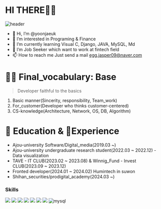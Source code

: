 # HI THERE👨👩
![header](https://capsule-render.vercel.app/api?text=uk_introduction&animation=fadeIn)


- 👋 Hi, I’m @yoonjaeuk
- 👀 I’m interested in Programing & Finance
- 🌱 I’m currently learning Visual C, Django, JAVA, MySQL, Md
- 💞️ I’m Job Seeker which want to work at fintech field
- 📫 How to reach me Just send a mail <egg.jasper09@naver.com>

# 🤟🏻 Final_vocabulary: Base
> Developer faithful to the basics

1. Basic manner(Sincerity, responsibility, Team_work)
2. For_customer(Developer who thinks customer-centered)
3. CS-knowledge(Architecture, Network, OS, DB, Algorithm)

# 📕 Education & 💼Experience
- Ajou-university Software/Digital_media(2019.03 ~)
- Ajou-university undergraduate research student(2022.03 ~ 2022.12) - Data visualization
- TAVE - IT CLUB(2023.02 ~ 2023.08) & Winnig_Fund - Invest CLUB(2023.09 ~ 2023.12)
- Fronted developer(2024.01 ~ 2024.02) Humintech in suwon
- Shihan_securities/prodigital_academy(2024.03 ~)

### Skills
<p align="left">
<img src="https://img.shields.io/badge/html5-E34F26?style=for-the-badge&logo=html5&logoColor=white"> <!-- html5 -->
<img src="https://img.shields.io/badge/css-1572B6?style=for-the-badge&logo=css3&logoColor=white"> <!-- css -->
<img src="https://img.shields.io/badge/javascript-F7DF1E?style=for-the-badge&logo=javascript&logoColor=black"> <!-- js -->
<img src="https://img.shields.io/badge/python-3776AB?style=for-the-badge&logo=python&logoColor=white"> <!-- python -->
<img src="https://img.shields.io/badge/django-092E20?style=for-the-badge&logo=djangon&logoColor=white"> <!-- django -->
<img src="https://img.shields.io/badge/node.js-339933?style=for-the-badge&logo=Node.js&logoColor=white"> <!-- node.js -->
<img src="https://img.shields.io/badge/react-61DAFB?style=for-the-badge&logo=react&logoColor=white"> <!-- react -->
<img alt="mysql" src ="https://img.shields.io/badge/mysql-4479A1.svg?&style=for-the-badge&logo=mysql&logoColor=white"/> <!-- mysql -->

</p>
